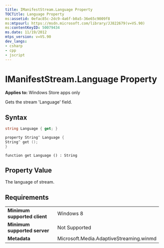 ```yaml
---
title: IManifestStream.Language Property
TOCTitle: Language Property
ms:assetid: 0efac85c-2dc9-4a6f-b0a5-36e65c9009f8
ms:mtpsurl: https://msdn.microsoft.com/library/JJ822679(v=VS.90)
ms:contentKeyID: 50079434
ms.date: 11/19/2012
mtps_version: v=VS.90
dev_langs:
- csharp
- cpp
- jscript
---
```


# IManifestStream.Language Property

**Applies to:** Windows Store apps only

Gets the stream 'Language' field.

## Syntax

```csharp
string Language { get; }
```

```cpp
property String^ Language {
String^ get ();
}
```

```jscript
function get Language () : String
```

## Property Value

The language of stream.

## Requirements

|||
|--- |--- |
|**Minimum supported client**|Windows 8|
|**Minimum supported server**|Not Supported|
|**Metadata**|Microsoft.Media.AdaptiveStreaming.winmd|
